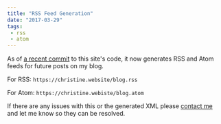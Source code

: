 ```yaml
---
title: "RSS Feed Generation"
date: "2017-03-29"
tags: 
 - rss
 - atom
---
```


As of [a recent commit](https://github.com/Xe/site/commit/b89387f6bbb010907dfa85ee0c0bab0cf8b34dfb)
to this site's code, it now generates RSS and Atom feeds for future posts on my
blog.

For RSS: `https://christine.website/blog.rss`

For Atom: `https://christine.webiste/blog.atom`

If there are any issues with this or the generated XML please [contact me](/contact)
and let me know so they can be resolved.
